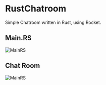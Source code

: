 # RustChatroom
Simple Chatroom written in Rust, using Rocket.

## Main.RS 
![MainRS](./mainRS)
## Chat Room
![MainRS](./RustChatroom)
